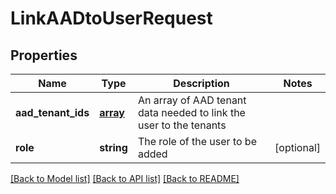 # LinkAADtoUserRequest

## Properties
Name | Type | Description | Notes
------------ | ------------- | ------------- | -------------
**aad_tenant_ids** | [**array**](.md) | An array of AAD tenant data needed to link the user to the tenants | 
**role** | **string** | The role of the user to be added | [optional] 

[[Back to Model list]](../README.md#documentation-for-models) [[Back to API list]](../README.md#documentation-for-api-endpoints) [[Back to README]](../README.md)

